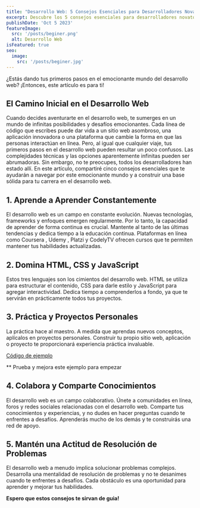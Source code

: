 ```yaml
---
title: "Desarrollo Web: 5 Consejos Esenciales para Desarrolladores Novatos"
excerpt: Descubre los 5 consejos esenciales para desarrolladores novatos en el emocionante mundo del desarrollo web. Aprende a mantener tus habilidades actualizadas, domina los fundamentos y desarrolla una mentalidad de resolución de problemas. ¡Inicia tu carrera con éxito!
publishDate: 'Oct 5 2023'
featureImage:
  src: '/posts/beginer.png'
  alt: Desarrollo Web
isFeatured: true
seo:
  image:
    src: '/posts/beginer.jpg'
---
```


¿Estás dando tus primeros pasos en el emocionante mundo del desarrollo web? ¡Entonces, este artículo es para ti!

## El Camino Inicial en el Desarrollo Web

Cuando decides aventurarte en el desarrollo web, te sumerges en un mundo de infinitas posibilidades y desafíos emocionantes. Cada línea de código que escribes puede dar vida a un sitio web asombroso, una aplicación innovadora o una plataforma que cambie la forma en que las personas interactúan en línea.
Pero, al igual que cualquier viaje, tus primeros pasos en el desarrollo web pueden resultar un poco confusos. Las complejidades técnicas y las opciones aparentemente infinitas pueden ser abrumadoras. Sin embargo, no te preocupes, todos los desarrolladores han estado allí.
En este artículo, compartiré cinco consejos esenciales que te ayudarán a navegar por este emocionante mundo y a construir una base sólida para tu carrera en el desarrollo web.

## 1. Aprende a Aprender Constantemente

El desarrollo web es un campo en constante evolución. Nuevas tecnologías, frameworks y enfoques emergen regularmente. Por lo tanto, la capacidad de aprender de forma continua es crucial. Mantente al tanto de las últimas tendencias y dedica tiempo a la educación continua. Plataformas en línea como Coursera , Udemy , Platzi y CodelyTV ofrecen cursos que te permiten mantener tus habilidades actualizadas.

## 2. Domina HTML, CSS y JavaScript

Estos tres lenguajes son los cimientos del desarrollo web. HTML se utiliza para estructurar el contenido, CSS para darle estilo y JavaScript para agregar interactividad. Dedica tiempo a comprenderlos a fondo, ya que te servirán en prácticamente todos tus proyectos.

## 3. Práctica y Proyectos Personales

La práctica hace al maestro. A medida que aprendas nuevos conceptos, aplícalos en proyectos personales. Construir tu propio sitio web, aplicación o proyecto te proporcionará experiencia práctica invaluable.

[Código de ejemplo](https://codepen.io/Carlos-Batista-the-bashful/pen/gOZBqBN)

** Prueba y mejora este ejemplo para empezar

## 4. Colabora y Comparte Conocimientos

El desarrollo web es un campo colaborativo. Únete a comunidades en línea, foros y redes sociales relacionadas con el desarrollo web. Comparte tus conocimientos y experiencias, y no dudes en hacer preguntas cuando te enfrentes a desafíos. Aprenderás mucho de los demás y te construirás una red de apoyo.

## 5. Mantén una Actitud de Resolución de Problemas

El desarrollo web a menudo implica solucionar problemas complejos. Desarrolla una mentalidad de resolución de problemas y no te desanimes cuando te enfrentes a desafíos. Cada obstáculo es una oportunidad para aprender y mejorar tus habilidades.

__Espero que estos consejos te sirvan de guia!__